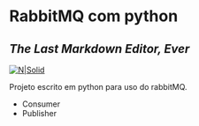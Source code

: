 # RabbitMQ com python 
## _The Last Markdown Editor, Ever_

[![N|Solid](https://cldup.com/dTxpPi9lDf.thumb.png)](https://nodesource.com/products/nsolid)

Projeto escrito em python para uso do rabbitMQ.

- Consumer
- Publisher
